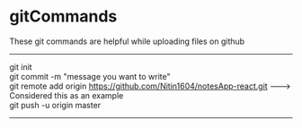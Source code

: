 # gitCommands                                                                                                                                                                       
These git commands are helpful while uploading files on github                                                                           
___________________________________________________________________________________________________________ 
git init  
git commit -m "message you want to write"   
git remote add origin https://github.com/Nitin1604/notesApp-react.git ---> Considered this as an example  
git push -u origin master   
____________________________________________________________________________________________________________
